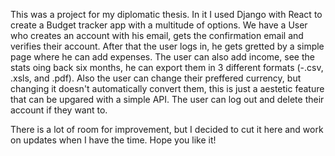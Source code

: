 This was a project for my diplomatic thesis. 
In it I used Django with React to create a Budget tracker app with a multitude of options. 
We have a User who creates an account with his email, gets the confirmation email and verifies their account. 
After that the user logs in, he gets gretted by a simple page where he can add expenses. 
The user can also add income, see the stats oing back six months, he can export them in 3 different formats (-.csv, .xsls, and .pdf). 
Also the user can change their preffered currency, but changing it doesn't automatically convert them, this is just a aestetic feature that can be upgared with a simple API. 
The user can log out and delete their account if they want to. 

There is a lot of room for improvement, but I decided to cut it here and work on updates when I have the time. 
Hope you like it! 